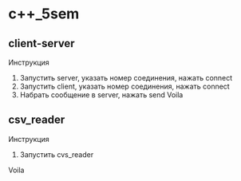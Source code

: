 # c++_5sem

## client-server
Инструкция

1) Запустить server, указать номер соединения, нажать connect
2) Запустить client, указать номер соединения, нажать connect
3) Набрать сообщение в server, нажать send
Voila

## csv_reader

Инструкция

1) Запустить cvs_reader

Voila
